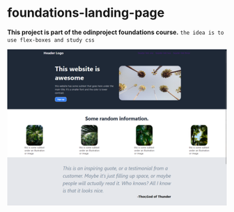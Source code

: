 # foundations-landing-page

**This project is part of the odinproject foundations course.**
`the idea is to use flex-boxes and study css`

![](readmeimg.png)